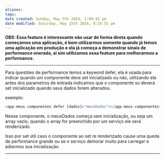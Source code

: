 ```yaml
---
aliases: 
tags: 
date created: Sunday, May 5th 2024, 1:09:42 pm
date modified: Saturday, May 25th 2024, 8:25:55 pm
---
```

**OBS: Essa feature é interessante não usar de forma direta quando começamos uma aplicação, é bom utilizarmos somente quando já temos uma aplicação em produção e ela já começa a demonstrar sinais de performance onerada, ai sim utilizamos essa feature para melhorarmos a performance.**

---

Para questões de performance temos a keyword defer, ela é usada para indicar quando um componente deve set inicializado ou não, utilizando ela antes dos parametros de entrada indicamos que o componente so deverá set inicializado quando seus dados forem alterados.

exemplo:

```javascript
<app-meus-componentes defer [dados]="meusDados"></app-meus-componentes>
```

Nesse componente, o meusDados começa sem inicialização, ou seja um array vazio, quando o array for preenchido por um serviço ele será renderizado.

Isso por set útil caso o componente ao set re renderizado cause uma queda de performance grande ou se o serviço demorar muito para carregar e adiarmos sua inicialização.

---